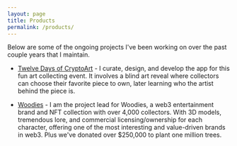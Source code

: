 ```yaml
---
layout: page
title: Products
permalink: /products/
---
```


Below are some of the ongoing projects I've been working on over the past couple years that I maintain.

- [Twelve Days of CryptoArt](https://twelvedays.ultradao.org) - I curate, design, and develop the app for this fun art collecting event. It involves a blind art reveal where collectors can choose their favorite piece to own, later learning who the artist behind the piece is.

- [Woodies](https://woodiesofficial.com) - I am the project lead for Woodies, a web3 entertainment brand and NFT collection with over 4,000 collectors. With 3D models, tremendous lore, and commercial licensing/ownership for each character, offering one of the most interesting and value-driven brands in web3. Plus we've donated over $250,000 to plant one million trees.
